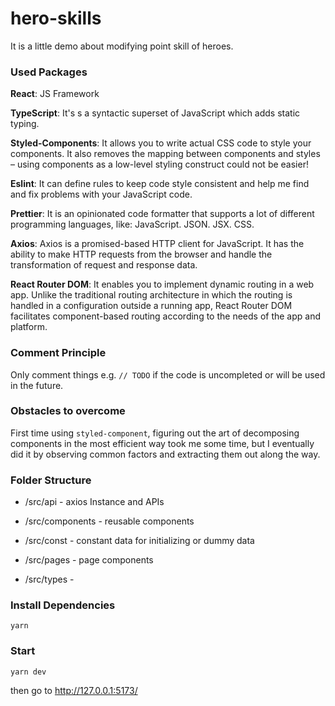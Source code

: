 # hero-skills

It is a little demo about modifying point skill of heroes.

### Used Packages

**React**: JS Framework

**TypeScript**: It's s a syntactic superset of JavaScript which adds static typing.

**Styled-Components**: It allows you to write actual CSS code to style your components. It also removes the mapping between components and styles – using components as a low-level styling construct could not be easier!

**Eslint**: It can define rules to keep code style consistent and help me find and fix problems with your JavaScript code.

**Prettier**: It is an opinionated code formatter that supports a lot of different programming languages, like: JavaScript. JSON. JSX. CSS.

**Axios**: Axios is a promised-based HTTP client for JavaScript. It has the ability to make HTTP requests from the browser and handle the transformation of request and response data.

**React Router DOM**: It enables you to implement dynamic routing in a web app. Unlike the traditional routing architecture in which the routing is handled in a configuration outside a running app, React Router DOM facilitates component-based routing according to the needs of the app and platform.

### Comment Principle

Only comment things e.g. `// TODO` if the code is uncompleted or will be used in the future.

### Obstacles to overcome

First time using `styled-component`, figuring out the art of decomposing components in the most efficient way took me some time, but I eventually did it by observing common factors and extracting them out along the way.

### Folder Structure

+ /src/api - axios Instance and APIs

+ /src/components - reusable components

+ /src/const - constant data for initializing or dummy data

+ /src/pages - page components

+ /src/types - 



### Install Dependencies

`yarn`

### Start

`yarn dev`

then go to http://127.0.0.1:5173/
